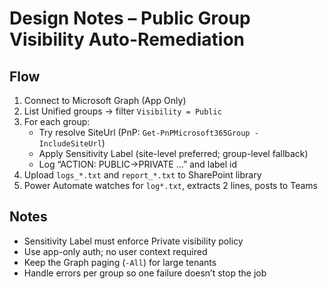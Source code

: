 # Design Notes – Public Group Visibility Auto-Remediation

## Flow
1. Connect to Microsoft Graph (App Only)
2. List Unified groups → filter `Visibility = Public`
3. For each group:
   - Try resolve SiteUrl (PnP: `Get-PnPMicrosoft365Group -IncludeSiteUrl`)
   - Apply Sensitivity Label (site-level preferred; group-level fallback)
   - Log “ACTION: PUBLIC→PRIVATE …” and label id
4. Upload `logs_*.txt` and `report_*.txt` to SharePoint library
5. Power Automate watches for `log*.txt`, extracts 2 lines, posts to Teams

## Notes
- Sensitivity Label must enforce Private visibility policy
- Use app-only auth; no user context required
- Keep the Graph paging (`-All`) for large tenants
- Handle errors per group so one failure doesn’t stop the job
